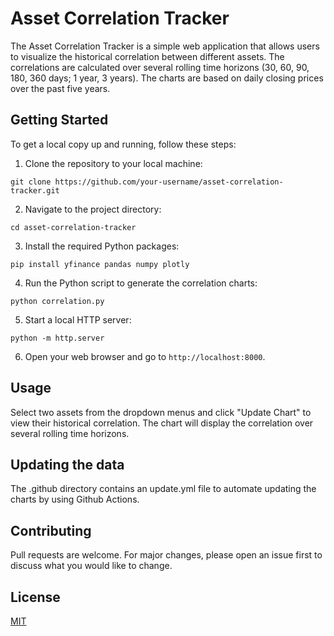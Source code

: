 # Asset Correlation Tracker

The Asset Correlation Tracker is a simple web application that allows users to visualize the historical correlation between different assets. The correlations are calculated over several rolling time horizons (30, 60, 90, 180, 360 days; 1 year, 3 years). The charts are based on daily closing prices over the past five years. 

## Getting Started

To get a local copy up and running, follow these steps:

1. Clone the repository to your local machine:

```
git clone https://github.com/your-username/asset-correlation-tracker.git
```

2. Navigate to the project directory:

```
cd asset-correlation-tracker
```

3. Install the required Python packages:

```
pip install yfinance pandas numpy plotly
```

4. Run the Python script to generate the correlation charts:

```
python correlation.py
```

5. Start a local HTTP server:

```
python -m http.server
```

6. Open your web browser and go to `http://localhost:8000`.

## Usage

Select two assets from the dropdown menus and click "Update Chart" to view their historical correlation. The chart will display the correlation over several rolling time horizons.

## Updating the data

The .github directory contains an update.yml file to automate updating the charts by using Github Actions.

## Contributing

Pull requests are welcome. For major changes, please open an issue first to discuss what you would like to change.

## License

[MIT](https://choosealicense.com/licenses/mit/)
